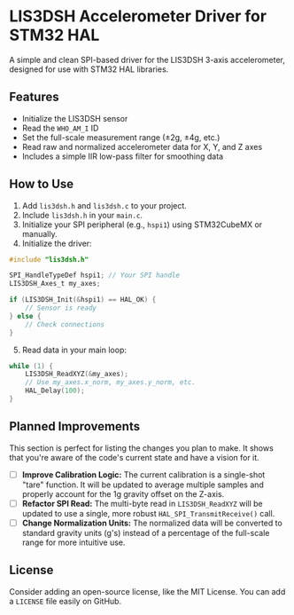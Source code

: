 # LIS3DSH Accelerometer Driver for STM32 HAL

A simple and clean SPI-based driver for the LIS3DSH 3-axis accelerometer, designed for use with STM32 HAL libraries.

## Features

* Initialize the LIS3DSH sensor
* Read the `WHO_AM_I` ID
* Set the full-scale measurement range (±2g, ±4g, etc.)
* Read raw and normalized accelerometer data for X, Y, and Z axes
* Includes a simple IIR low-pass filter for smoothing data

## How to Use

1.  Add `lis3dsh.h` and `lis3dsh.c` to your project.
2.  Include `lis3dsh.h` in your `main.c`.
3.  Initialize your SPI peripheral (e.g., `hspi1`) using STM32CubeMX or manually.
4.  Initialize the driver:

```c
#include "lis3dsh.h"

SPI_HandleTypeDef hspi1; // Your SPI handle
LIS3DSH_Axes_t my_axes;

if (LIS3DSH_Init(&hspi1) == HAL_OK) {
    // Sensor is ready
} else {
    // Check connections
}
```

5.  Read data in your main loop:

```c
while (1) {
    LIS3DSH_ReadXYZ(&my_axes);
    // Use my_axes.x_norm, my_axes.y_norm, etc.
    HAL_Delay(100);
}
```

## Planned Improvements

This section is perfect for listing the changes you plan to make. It shows that you're aware of the code's current state and have a vision for it.

* [ ] **Improve Calibration Logic:** The current calibration is a single-shot "tare" function. It will be updated to average multiple samples and properly account for the 1g gravity offset on the Z-axis.
* [ ] **Refactor SPI Read:** The multi-byte read in `LIS3DSH_ReadXYZ` will be updated to use a single, more robust `HAL_SPI_TransmitReceive()` call.
* [ ] **Change Normalization Units:** The normalized data will be converted to standard gravity units (g's) instead of a percentage of the full-scale range for more intuitive use.

## License

Consider adding an open-source license, like the MIT License. You can add a `LICENSE` file easily on GitHub.
